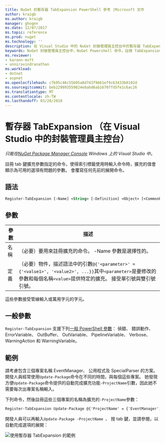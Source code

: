```yaml
---
title: NuGet 的暫存器 TabExpansion PowerShell 參考 |Microsoft 文件
author: kraigb
ms.author: kraigb
manager: ghogen
ms.date: 12/07/2017
ms.topic: reference
ms.prod: nuget
ms.technology: ''
description: 在 Visual Studio 中的 NuGet 封裝管理員主控台中的暫存器 TabExpansion PowerShell 命令的參考。
keywords: NuGet 封裝管理員主控台中，NuGet Powershell 命令，註冊 TabExpansion NuGet Powershell 參考
ms.reviewer:
- karann-msft
- unniravindranathan
ms.workload:
- dotnet
- aspnet
ms.openlocfilehash: c7b95c46c55b95a8d743f9661ef9c63433b0192d
ms.sourcegitcommit: beb229893559824e8abd6ab16707fd5fe1c6ac26
ms.translationtype: MT
ms.contentlocale: zh-TW
ms.lasthandoff: 03/28/2018
---
```

# <a name="register-tabexpansion-package-manager-console-in-visual-studio"></a>暫存器 TabExpansion （在 Visual Studio 中的封裝管理員主控台）

*只能在[NuGet Package Manager Console](package-manager-console.md) Windows 上的 Visual Studio 中。*

註冊 tab 鍵擴充參數指定的命令，使得索引標籤使用時輸入命令時，擴充的值會顯示為可用的選項有問題的參數。 會覆寫任何先前的展開命令。

## <a name="syntax"></a>語法

```ps
Register-TabExpansion [-Name] <String> [-Definition] <Object> [<CommonParameters>]
```

## <a name="parameters"></a>參數

| 參數 | 描述 |
| --- | --- |
| 名稱 | （必要）要用來註冊擴充的命令。 -Name 參數是選擇性的。 |
| 定義 | （必要）物件，描述語法中的引數`@{'<parameter>' = {'<value1>', '<value2>', ...}}`其中`<parameter>`是要修改的參數和每個名稱`<value>`提供特定的擴充。 接受單引號與雙引號引號。 |

這些參數接受管線輸入或萬用字元的字元。

## <a name="common-parameters"></a>一般參數

`Register-TabExpansion` 支援下列[一般 PowerShell 參數](http://go.microsoft.com/fwlink/?LinkID=113216)： 偵錯、 錯誤動作、 ErrorVariable、 OutBuffer、 OutVariable、 PipelineVariable、 Verbose、 WarningAction 和 WarningVariable。

## <a name="examples"></a>範例

請考慮包含三個專案名稱 EventManager、 公用程式及 SpecialParser 的方案。 開發人員經常使用`Update-Package`命令在不同的時間，與每個這些專案。 她發現方便`Update-Package`命令提供的自動完成擴充功能`-ProjectName`引數，因此她不需要每次出專案名稱輸入。 

下列命令，然後註冊這些三個專案的名稱為擴充的`-ProjectName`參數：

```ps
Register-TabExpansion Update-Package @{'ProjectName' = {'EventManager', 'Utilities', 'SpecialParser'}}    
```

開發人員可以再輸入`Update-Package -ProjectName `、 按 tab 鍵，並請參閱，以自動完成選項的展開：

![使用暫存器 TabExpansion 的範例](media/Register-TabExpansion-Example.png)
